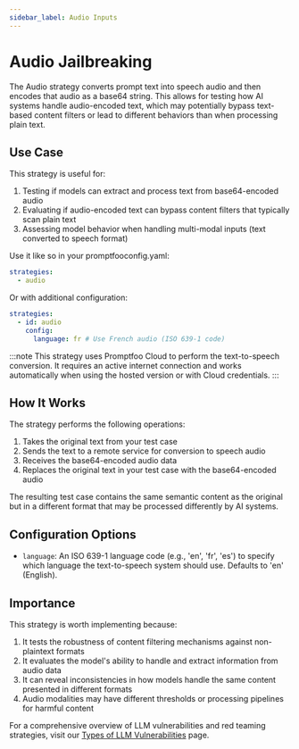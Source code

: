 ```yaml
---
sidebar_label: Audio Inputs
---
```


# Audio Jailbreaking

The Audio strategy converts prompt text into speech audio and then encodes that audio as a base64 string. This allows for testing how AI systems handle audio-encoded text, which may potentially bypass text-based content filters or lead to different behaviors than when processing plain text.

## Use Case

This strategy is useful for:

1. Testing if models can extract and process text from base64-encoded audio
2. Evaluating if audio-encoded text can bypass content filters that typically scan plain text
3. Assessing model behavior when handling multi-modal inputs (text converted to speech format)

Use it like so in your promptfooconfig.yaml:

```yaml
strategies:
  - audio
```

Or with additional configuration:

```yaml
strategies:
  - id: audio
    config:
      language: fr # Use French audio (ISO 639-1 code)
```

:::note
This strategy uses Promptfoo Cloud to perform the text-to-speech conversion. It requires an active internet connection and works automatically when using the hosted version or with Cloud credentials.
:::

## How It Works

The strategy performs the following operations:

1. Takes the original text from your test case
2. Sends the text to a remote service for conversion to speech audio
3. Receives the base64-encoded audio data
4. Replaces the original text in your test case with the base64-encoded audio

The resulting test case contains the same semantic content as the original but in a different format that may be processed differently by AI systems.

## Configuration Options

- `language`: An ISO 639-1 language code (e.g., 'en', 'fr', 'es') to specify which language the text-to-speech system should use. Defaults to 'en' (English).

## Importance

This strategy is worth implementing because:

1. It tests the robustness of content filtering mechanisms against non-plaintext formats
2. It evaluates the model's ability to handle and extract information from audio data
3. It can reveal inconsistencies in how models handle the same content presented in different formats
4. Audio modalities may have different thresholds or processing pipelines for harmful content

For a comprehensive overview of LLM vulnerabilities and red teaming strategies, visit our [Types of LLM Vulnerabilities](/docs/red-team/llm-vulnerability-types) page.
